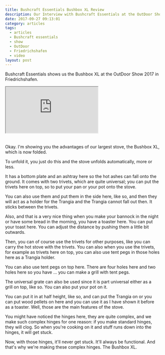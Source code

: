 ```yaml
---
title: Bushcraft Essentials Bushbox XL Review
description: Our Interview with Bushcraft Essentials at the OutDoor Show 2017
date: 2017-09-27 09:13:01
category: articles
tags:
  - articles
  - Bushcraft essentials
  - show
  - OutDoor
  - Friedrichshafen
  - video
layout: post
---
```


Bushcraft Essentials shows us the Bushbox XL at the OutDoor Show 2017 in Friedrichshafen.

<div class="embed-responsive embed-responsive-16by9">
    <iframe class="embed-responsive-item" src="https://www.youtube-nocookie.com/embed/rgYfBKtylVs"></iframe>
</div>
<br>
<!--more-->
<div id="amzn-assoc-ad-cc781bfd-577f-4efb-9da6-75cb9fc7d1c2"></div><script async src="//z-na.amazon-adsystem.com/widgets/onejs?MarketPlace=US&adInstanceId=cc781bfd-577f-4efb-9da6-75cb9fc7d1c2"></script><br>
Okay. I'm showing you the advantages of our largest stove, the Bushbox XL, which is now folded.

To unfold it, you just do this and the stove unfolds automatically, more or less.

It has a bottom plate and an ashtray here so the hot ashes can fall onto the ground. It comes with two trivets, which are quite universal; you can put the trivets here on top, so to put your pan or your pot onto the stove.

You can also use them and put them in the side here, like so, and then they will act as a holder for the Trangia and the Trangia cannot fall out then. It sticks between the trivets.

Also, and that is a very nice thing when you make your bannock in the night or have some bread in the morning, you have a toaster here. You can put your toast here. You can adjust the distance by pushing them a little bit outwards.

Then, you can of course use the trivets for other purposes, like you can carry the hot stove with the trivets. You can also when you use the trivets, for example as trivets here on top, you can also use tent pegs in those holes here as a Trangia holder.

You can also use tent pegs on top here. There are four holes here and two holes here so you have ... you can make a grill with tent pegs.

The universal grate can also be used since it is part universal either as a grill on top, like so. You can also put your pot on it.

You can put it in at half height, like so, and can put the Trangia on or you can put wood pellets on here and you can use it as I have shown it before as a toaster. Well, those are the main features of the stove.

You might have noticed the hinges here, they are quite complex, and we make such complex hinges for one reason: if you make standard hinges, they will clog. So when you're cooking on it and stuff runs down into the hinges, it will get stuck.

Now, with those hinges, it'll never get stuck. It'll always be functional. And that's why we're making these complex hinges. The Bushbox XL.
